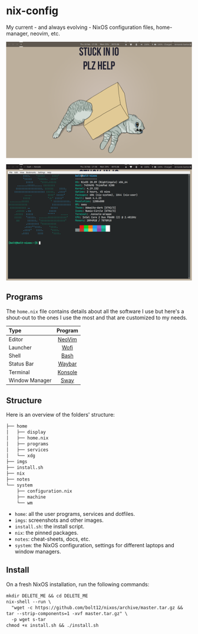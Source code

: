 nix-config
==========

My current - and always evolving - NixOS configuration files, home-manager, neovim, etc.

![desktop](imgs/desktop.png)

![desktop-1](imgs/desktop-1.png)

## Programs

The `home.nix` file contains details about all the software I use but here's a shout-out to the ones I use the most and that are customized to my needs.

| Type           | Program      |
| :------------- | :----------: |
| Editor         | [NeoVim](https://github.com/neovim/neovim) |
| Launcher       | [Wofi](https://github.com/mikn/wofi) |
| Shell          | [Bash](https://www.gnu.org/software/bash/) |
| Status Bar     | [Waybar](https://github.com/Alexays/Waybar) |
| Terminal       | [Konsole](https://konsole.kde.org/) |
| Window Manager | [Sway](https://github.com/swaywm/sway) |

## Structure

Here is an overview of the folders' structure:

```
├── home
│   ├── display
│   ├── home.nix
│   ├── programs
│   ├── services
│   └── xdg
├── imgs
├── install.sh
├── nix
├── notes
└── system
    ├── configuration.nix
    ├── machine
    └── wm
```

- `home`: all the user programs, services and dotfiles.
- `imgs`: screenshots and other images.
- `install.sh`: the install script.
- `nix`: the pinned packages.
- `notes`: cheat-sheets, docs, etc.
- `system`: the NixOS configuration, settings for different laptops and window managers.

## Install

On a fresh NixOS installation, run the following commands:

```shell
mkdir DELETE_ME && cd DELETE_ME
nix-shell --run \
  "wget -c https://github.com/bolt12/nixos/archive/master.tar.gz && tar --strip-components=1 -xvf master.tar.gz" \
  -p wget s-tar
chmod +x install.sh && ./install.sh
```
